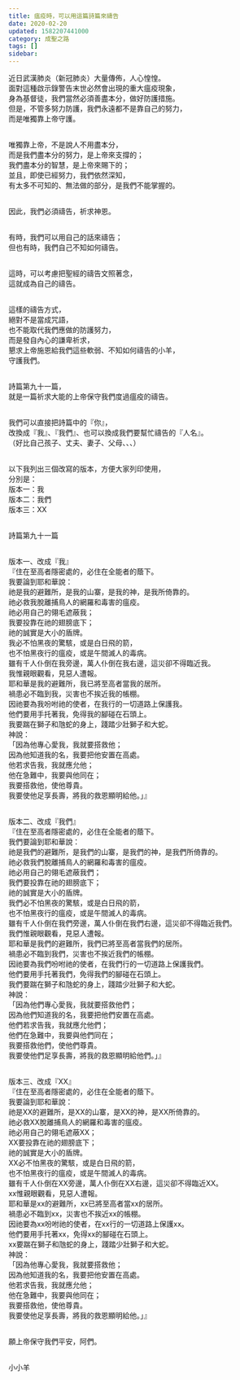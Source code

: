 ```yaml
---
title: 瘟疫時，可以用這篇詩篇來禱告
date: 2020-02-20
updated: 1582207441000
category: 成聖之路
tags: []
sidebar: 
---
```


<p>近日武漢肺炎（新冠肺炎）大量傳佈，人心惶惶。<br/>
面對這種啟示錄警告末世必然會出現的重大瘟疫現象，<br/>
身為基督徒，我們當然必須善盡本分，做好防護措施。<br/>
但是，不管多努力防護，我們永遠都不是靠自己的努力，<br/>
而是唯獨靠上帝守護。</p>
<p><br/>
唯獨靠上帝，不是說人不用盡本分，<br/>
而是我們盡本分的努力，是上帝來支撐的；<br/>
我們盡本分的智慧，是上帝來賜下的；<br/>
並且，即使已經努力，我們依然深知，<br/>
有太多不可知的、無法做的部分，是我們不能掌握的。</p>
<p><br/>
因此，我們必須禱告，祈求神恩。</p>
<p><br/>
有時，我們可以用自己的話來禱告；<br/>
但也有時，我們自己不知如何禱告。</p>
<p><br/>
這時，可以考慮把聖經的禱告文照著念，<br/>
這就成為自己的禱告。</p>
<p><br/>
這樣的禱告方式，<br/>
絕對不是當成咒語，<br/>
也不能取代我們應做的防護努力，<br/>
而是發自內心的謙卑祈求，<br/>
懇求上帝施恩給我們這些軟弱、不知如何禱告的小羊，<br/>
守護我們。</p>
<p><br/>
詩篇第九十一篇，<br/>
就是一篇祈求大能的上帝保守我們度過瘟疫的禱告。</p>
<p><br/>
我們可以直接把詩篇中的『你』，<br/>
改換成『我』、『我們』、也可以換成我們要幫忙禱告的『人名』。<br/>
（好比自己孩子、丈夫、妻子、父母、、、）</p>
<p><br/>
以下我列出三個改寫的版本，方便大家列印使用，<br/>
分別是：<br/>
版本一：我<br/>
版本二：我們<br/>
版本三：XX</p>
<p><br/>
詩篇第九十一篇</p>
<p><br/>
版本一、改成『我』<br/>
『住在至高者隱密處的，必住在全能者的蔭下。<br/>
我要論到耶和華說：<br/>
祂是我的避難所，是我的山寨，是我的神，是我所倚靠的。<br/>
祂必救我脫離捕鳥人的網羅和毒害的瘟疫。<br/>
祂必用自己的翎毛遮蔽我；<br/>
我要投靠在祂的翅膀底下；<br/>
祂的誠實是大小的盾牌。<br/>
我必不怕黑夜的驚駭，或是白日飛的箭，<br/>
也不怕黑夜行的瘟疫，或是午間滅人的毒病。<br/>
雖有千人仆倒在我旁邊，萬人仆倒在我右邊，這災卻不得臨近我。<br/>
我惟親眼觀看，見惡人遭報。<br/>
耶和華是我的避難所，我已將至高者當我的居所。<br/>
禍患必不臨到我，災害也不挨近我的帳棚。<br/>
因祂要為我吩咐祂的使者，在我行的一切道路上保護我。<br/>
他們要用手托著我，免得我的腳碰在石頭上。<br/>
我要踹在獅子和虺蛇的身上，踐踏少壯獅子和大蛇。<br/>
神說：<br/>
「因為他專心愛我，我就要搭救他；<br/>
因為他知道我的名，我要把他安置在高處。<br/>
他若求告我，我就應允他；<br/>
他在急難中，我要與他同在；<br/>
我要搭救他，使他尊貴。<br/>
我要使他足享長壽，將我的救恩顯明給他。」』</p>
<p><br/>
版本二、改成『我們』<br/>
『住在至高者隱密處的，必住在全能者的蔭下。<br/>
我們要論到耶和華說：<br/>
祂是我們的避難所，是我們的山寨，是我們的神，是我們所倚靠的。<br/>
祂必救我們脫離捕鳥人的網羅和毒害的瘟疫。<br/>
祂必用自己的翎毛遮蔽我們；<br/>
我們要投靠在祂的翅膀底下；<br/>
祂的誠實是大小的盾牌。<br/>
我們必不怕黑夜的驚駭，或是白日飛的箭，<br/>
也不怕黑夜行的瘟疫，或是午間滅人的毒病。<br/>
雖有千人仆倒在我們旁邊，萬人仆倒在我們右邊，這災卻不得臨近我們。<br/>
我們惟親眼觀看，見惡人遭報。<br/>
耶和華是我們的避難所，我們已將至高者當我們的居所。<br/>
禍患必不臨到我們，災害也不挨近我們的帳棚。<br/>
因祂要為我們吩咐祂的使者，在我們行的一切道路上保護我們。<br/>
他們要用手托著我們，免得我們的腳碰在石頭上。<br/>
我們要踹在獅子和虺蛇的身上，踐踏少壯獅子和大蛇。<br/>
神說：<br/>
「因為他們專心愛我，我就要搭救他們；<br/>
因為他們知道我的名，我要把他們安置在高處。<br/>
他們若求告我，我就應允他們；<br/>
他們在急難中，我要與他們同在；<br/>
我要搭救他們，使他們尊貴。<br/>
我要使他們足享長壽，將我的救恩顯明給他們。」』</p>
<p><br/>
版本三、改成『XX』<br/>
『住在至高者隱密處的，必住在全能者的蔭下。<br/>
我要論到耶和華說：<br/>
祂是XX的避難所，是XX的山寨，是XX的神，是XX所倚靠的。<br/>
祂必救XX脫離捕鳥人的網羅和毒害的瘟疫。<br/>
祂必用自己的翎毛遮蔽XX；<br/>
XX要投靠在祂的翅膀底下；<br/>
祂的誠實是大小的盾牌。<br/>
XX必不怕黑夜的驚駭，或是白日飛的箭，<br/>
也不怕黑夜行的瘟疫，或是午間滅人的毒病。<br/>
雖有千人仆倒在XX旁邊，萬人仆倒在XX右邊，這災卻不得臨近XX。<br/>
xx惟親眼觀看，見惡人遭報。<br/>
耶和華是xx的避難所，xx已將至高者當xx的居所。<br/>
禍患必不臨到xx，災害也不挨近xx的帳棚。<br/>
因祂要為xx吩咐祂的使者，在xx行的一切道路上保護xx。<br/>
他們要用手托著xx，免得xx的腳碰在石頭上。<br/>
xx要踹在獅子和虺蛇的身上，踐踏少壯獅子和大蛇。<br/>
神說：<br/>
「因為他專心愛我，我就要搭救他；<br/>
因為他知道我的名，我要把他安置在高處。<br/>
他若求告我，我就應允他；<br/>
他在急難中，我要與他同在；<br/>
我要搭救他，使他尊貴。<br/>
我要使他足享長壽，將我的救恩顯明給他。」』</p>
<p><br/>
願上帝保守我們平安，阿們。</p>
<p><br/>
小小羊</p>
<p><br/>
 </p>
